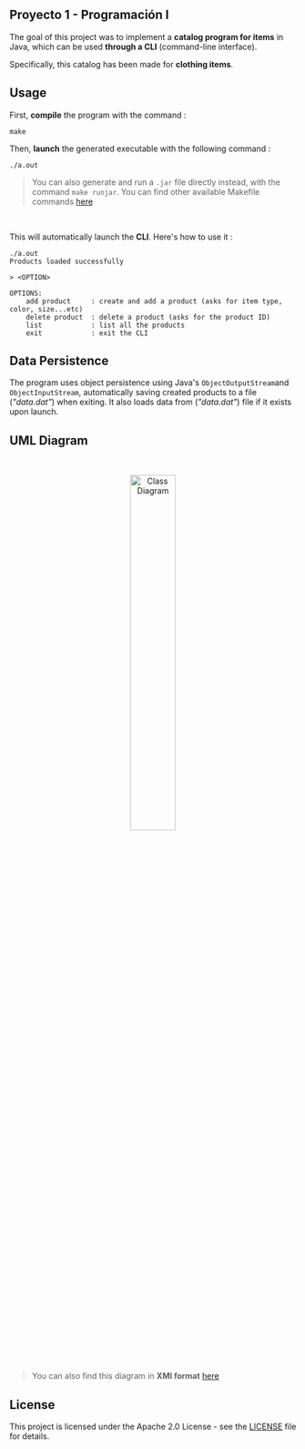 ## Proyecto 1 - Programación I

The goal of this project was to implement a **catalog program for items** in Java, which can be used  **through a CLI** (command-line interface).

Specifically, this catalog has been made for **clothing items**.

## Usage

First, **compile** the program with the command :

```
make
```

Then, **launch** the generated executable with the following command :

```
./a.out
```

> You can also generate and run a ```.jar``` file directly instead, with the command ```make runjar```.
> You can find other available Makefile commands [here](/docs/make.md)

<br>

This will automatically launch the **CLI**. Here's how to use it :

```
./a.out
Products loaded successfully

> <OPTION>

OPTIONS:
    add product     : create and add a product (asks for item type, color, size...etc)
    delete product  : delete a product (asks for the product ID)
    list            : list all the products
    exit            : exit the CLI
```

## Data Persistence

The program uses object persistence using Java's ```ObjectOutputStream```and ```ObjectInputStream```, automatically saving created products to a file (_"data.dat"_) when exiting. It also loads data from (_"data.dat"_) file if it exists upon launch.

## UML Diagram

<br>

<p align="center">
  <img src="http://www.plantuml.com/plantuml/proxy?src=https://raw.githubusercontent.com/khalidCEU/proyecto1/refs/heads/main/docs/diagram.puml" alt="Class Diagram" width=40%>
</p>

> You can also find this diagram in **XMI format** [here](/docs/diagram.xmi)

## License

This project is licensed under the Apache 2.0 License - see the [LICENSE](/LICENSE) file for details.
